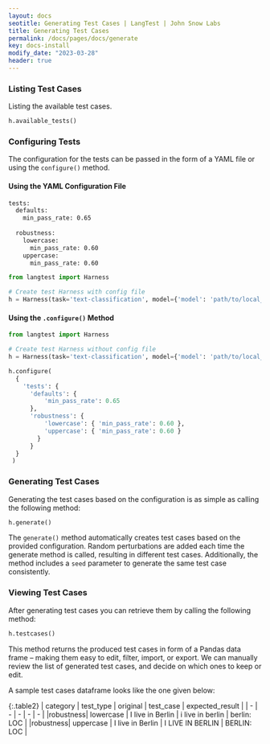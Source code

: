 ```yaml
---
layout: docs
seotitle: Generating Test Cases | LangTest | John Snow Labs
title: Generating Test Cases
permalink: /docs/pages/docs/generate
key: docs-install
modify_date: "2023-03-28"
header: true
---
```


<div class="main-docs" markdown="1"><div class="h3-box" markdown="1">

<div class="h3-box" markdown="1">

### Listing Test Cases

Listing the available test cases.

```python
h.available_tests()
```
</div><div class="h3-box" markdown="1">

### Configuring Tests

The configuration for the tests can be passed in the form of a YAML file or using the `configure()` method.

#### Using the YAML Configuration File

```bash 
tests:
  defaults:
    min_pass_rate: 0.65     
    
  robustness:
    lowercase:
      min_pass_rate: 0.60
    uppercase:
      min_pass_rate: 0.60
```

```python
from langtest import Harness

# Create test Harness with config file
h = Harness(task='text-classification', model={'model': 'path/to/local_saved_model', 'hub':'spacy'}, data={"data_source":'test.csv'}, config='config.yml')
```

#### Using the `.configure()` Method

```python
from langtest import Harness

# Create test Harness without config file
h = Harness(task='text-classification', model={'model': 'path/to/local_saved_model', 'hub':'spacy'}, data={"data_source":'test.csv'})

h.configure(
  {
    'tests': {
      'defaults': {
          'min_pass_rate': 0.65
      },
      'robustness': {
          'lowercase': { 'min_pass_rate': 0.60 }, 
          'uppercase': { 'min_pass_rate': 0.60 }
        }
      }
  }
 )
```

</div><div class="h3-box" markdown="1">

### Generating Test Cases

Generating the test cases based on the configuration is as simple as calling the following method:

```python
h.generate()
```
The `generate()` method automatically creates test cases based on the provided configuration. Random perturbations are added each time the generate method is called, resulting in different test cases. Additionally, the method includes a `seed` parameter to generate the same test case consistently.

</div><div class="h3-box" markdown="1">

### Viewing Test Cases

After generating test cases you can retrieve them by calling the following method: 

```python
h.testcases()
```

This method returns the produced test cases in form of a Pandas data frame – making them easy to edit, filter, import, or export. We can manually review the list of generated test cases, and decide on which ones to keep or edit. 

A sample test cases dataframe looks like the one given below:

{:.table2}
| category  | test_type |  original | test_case | expected_result | 
| - | - | - | - | - |
|robustness| lowercase | I live in Berlin | i live in berlin | berlin: LOC |
|robustness| uppercase | I live in Berlin | I LIVE IN BERLIN | BERLIN: LOC |


</div>